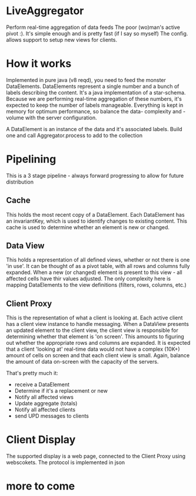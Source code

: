 # LiveAggregator
Perform real-time aggregation of data feeds
The poor (wo)man's active pivot :). It's simple enough and is pretty fast (if I say so myself)
The config. allows support to setup new views for clients.

# How it works

Implemented in pure java (v8 reqd), you need to feed the monster DataElements.
DataElements represent a single number and a bunch of labels describing the content. It's
a java implementation of a star-schema. Because we are performing real-time aggregation
of these numbers, it's expected to keep the number of labels manageable. Everything is kept in
memory for optimum performance, so balance the data- complexity and -volume with the
server configuration.

A DataElement is an instance of the data and it's associated labels. Build one and call
Aggregator.process to add to the collection

# Pipelining

This is a 3 stage pipeline - always forward progressing to allow for future distribution

## Cache

This holds the most recent copy of a DataElement. Each DataElement has an invariantKey, which
is used to identify changes to existing content. This cache is used to determine whether an
element is new or changed.

## Data View

This holds a representation of all defined views, whether or not there is one 'in use'. It
can be thought of as a pivot table, with all rows and columns fully expanded. When a new (or changed)
element is present to this view - all affected cells have thir values adjusted. The only 
complexity here is mapping DataElements to the view definitions (filters, rows, columns, etc.)

## Client Proxy

This is the representation of what a client is looking at. Each active client has a client view
instance to handle messaging. When a DataView presents an updated element to the client view,
the client view is responsible for determining whether that element is 'on screen'. This amounts
to figuring out whether the appropriate rows and columns are expanded. It is expected that
a client 'looking at' real-time data would not have a complex (10K+) amount of cells on screen and
that each client view is small. Again, balance the amount of data on-screen with the capacity of the
servers.

That's pretty much it:
* receive a DataElement
* Determine if it's a replacement or new
* Notify all affected views
* Update aggregate (totals)
* Notify all affected clients
* send UPD messages to clients

# Client Display

The supported display is a web page, connected to the Client Proxy using webscokets.
The protocol is implemented in json

# more to come
 


